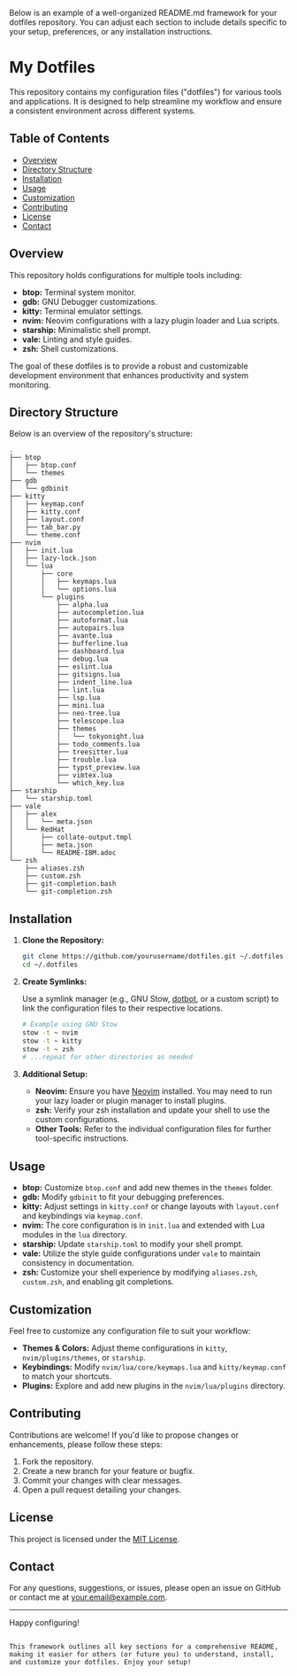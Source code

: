 Below is an example of a well-organized README.md framework for your dotfiles repository. You can adjust each section to include details specific to your setup, preferences, or any installation instructions.

# My Dotfiles

This repository contains my configuration files ("dotfiles") for various tools and applications. It is designed to help streamline my workflow and ensure a consistent environment across different systems.

## Table of Contents

- [Overview](#overview)
- [Directory Structure](#directory-structure)
- [Installation](#installation)
- [Usage](#usage)
- [Customization](#customization)
- [Contributing](#contributing)
- [License](#license)
- [Contact](#contact)

## Overview

This repository holds configurations for multiple tools including:
- **btop:** Terminal system monitor.
- **gdb:** GNU Debugger customizations.
- **kitty:** Terminal emulator settings.
- **nvim:** Neovim configurations with a lazy plugin loader and Lua scripts.
- **starship:** Minimalistic shell prompt.
- **vale:** Linting and style guides.
- **zsh:** Shell customizations.

The goal of these dotfiles is to provide a robust and customizable development environment that enhances productivity and system monitoring.

## Directory Structure

Below is an overview of the repository's structure:

```
.
├── btop
│   ├── btop.conf
│   └── themes
├── gdb
│   └── gdbinit
├── kitty
│   ├── keymap.conf
│   ├── kitty.conf
│   ├── layout.conf
│   ├── tab_bar.py
│   └── theme.conf
├── nvim
│   ├── init.lua
│   ├── lazy-lock.json
│   └── lua
│       ├── core
│       │   ├── keymaps.lua
│       │   └── options.lua
│       └── plugins
│           ├── alpha.lua
│           ├── autocompletion.lua
│           ├── autoformat.lua
│           ├── autopairs.lua
│           ├── avante.lua
│           ├── bufferline.lua
│           ├── dashboard.lua
│           ├── debug.lua
│           ├── eslint.lua
│           ├── gitsigns.lua
│           ├── indent_line.lua
│           ├── lint.lua
│           ├── lsp.lua
│           ├── mini.lua
│           ├── neo-tree.lua
│           ├── telescope.lua
│           ├── themes
│           │   └── tokyonight.lua
│           ├── todo_comments.lua
│           ├── treesitter.lua
│           ├── trouble.lua
│           ├── typst_preview.lua
│           ├── vimtex.lua
│           └── which_key.lua
├── starship
│   └── starship.toml
├── vale
│   ├── alex
│   │   └── meta.json
│   └── RedHat
│       ├── collate-output.tmpl
│       ├── meta.json
│       └── README-IBM.adoc
└── zsh
    ├── aliases.zsh
    ├── custom.zsh
    ├── git-completion.bash
    └── git-completion.zsh
```

## Installation

1. **Clone the Repository:**

   ```bash
   git clone https://github.com/yourusername/dotfiles.git ~/.dotfiles
   cd ~/.dotfiles
   ```

2. **Create Symlinks:**

   Use a symlink manager (e.g., GNU Stow, [dotbot](https://github.com/anishathalye/dotbot), or a custom script) to link the configuration files to their respective locations.

   ```bash
   # Example using GNU Stow
   stow -t ~ nvim
   stow -t ~ kitty
   stow -t ~ zsh
   # ...repeat for other directories as needed
   ```

3. **Additional Setup:**

   - **Neovim:** Ensure you have [Neovim](https://neovim.io/) installed. You may need to run your lazy loader or plugin manager to install plugins.
   - **zsh:** Verify your zsh installation and update your shell to use the custom configurations.
   - **Other Tools:** Refer to the individual configuration files for further tool-specific instructions.

## Usage

- **btop:** Customize `btop.conf` and add new themes in the `themes` folder.
- **gdb:** Modify `gdbinit` to fit your debugging preferences.
- **kitty:** Adjust settings in `kitty.conf` or change layouts with `layout.conf` and keybindings via `keymap.conf`.
- **nvim:** The core configuration is in `init.lua` and extended with Lua modules in the `lua` directory.
- **starship:** Update `starship.toml` to modify your shell prompt.
- **vale:** Utilize the style guide configurations under `vale` to maintain consistency in documentation.
- **zsh:** Customize your shell experience by modifying `aliases.zsh`, `custom.zsh`, and enabling git completions.

## Customization

Feel free to customize any configuration file to suit your workflow:

- **Themes & Colors:** Adjust theme configurations in `kitty`, `nvim/plugins/themes`, or `starship`.
- **Keybindings:** Modify `nvim/lua/core/keymaps.lua` and `kitty/keymap.conf` to match your shortcuts.
- **Plugins:** Explore and add new plugins in the `nvim/lua/plugins` directory.

## Contributing

Contributions are welcome! If you'd like to propose changes or enhancements, please follow these steps:

1. Fork the repository.
2. Create a new branch for your feature or bugfix.
3. Commit your changes with clear messages.
4. Open a pull request detailing your changes.

## License

This project is licensed under the [MIT License](LICENSE).

## Contact

For any questions, suggestions, or issues, please open an issue on GitHub or contact me at [your.email@example.com](mailto:your.email@example.com).

---

Happy configuring!
```

This framework outlines all key sections for a comprehensive README, making it easier for others (or future you) to understand, install, and customize your dotfiles. Enjoy your setup!
